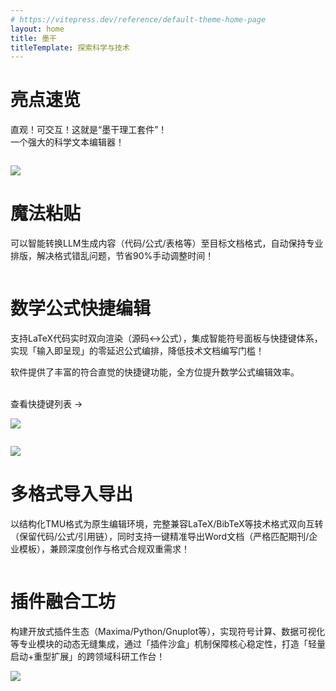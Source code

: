 ```yaml
---
# https://vitepress.dev/reference/default-theme-home-page
layout: home
title: 墨干
titleTemplate: 探索科学与技术
---
```


<CustomHero />

<div class="feature">

# 亮点速览

直观！可交互！这就是“墨干理工套件”！<br/>
一个强大的科学文本编辑器！

</div>

<div style="display: flex;justify-content: center">
<div class="feature-list">
<div class="feature-image">

![](/assets/image/magic-paste-zh.png)

</div>
<div class="feature-content">
  <h1>魔法粘贴</h1>
  <p>可以智能转换LLM生成内容（代码/公式/表格等）至目标文档格式，自动保持专业排版，解决格式错乱问题，节省90%手动调整时间！</p>
</div>
</div>
</div>

<div style="display: flex;justify-content: center">
<div class="feature-list">
<div class="feature-content">
  <h1>数学公式快捷编辑</h1>
  <p>支持LaTeX代码实时双向渲染（源码<->公式），集成智能符号面板与快捷键体系，实现「输入即呈现」的零延迟公式编排，降低技术文档编写门槛！</p>
  <p>软件提供了丰富的符合直觉的快捷键功能，全方位提升数学公式编辑效率。</p>
  <br>
  <a href="./guide/keyboard_shortcuts" class="inline-block px-4 py-2" style="text-decoration: none;">查看快捷键列表 -></a>
</div>
<div class="feature-image">

![](/assets/image/math-zh.png)

</div>
</div>
</div>

<div style="display: flex;justify-content: center">
<div class="feature-list">
<div class="feature-image">

![](/assets/image/import-export-zh.png)

</div>
<div class="feature-content">
  <h1>多格式导入导出</h1>
  <p>以结构化TMU格式为原生编辑环境，完整兼容LaTeX/BibTeX等技术格式双向互转（保留代码/公式/引用链），同时支持一键精准导出Word文档（严格匹配期刊/企业模板），兼顾深度创作与格式合规双重需求！</p>
</div>
</div>
</div>

<div style="display: flex;justify-content: center">
<div class="feature-list">
<div class="feature-content">
  <h1>插件融合工坊</h1>
  <p>构建开放式插件生态（Maxima/Python/Gnuplot等），实现符号计算、数据可视化等专业模块的动态无缝集成，通过「插件沙盒」机制保障核心稳定性，打造「轻量启动+重型扩展」的跨领域科研工作台！</p>
</div>
<div class="feature-image">

![](/assets/image/maxima-zh.png)

</div>
</div>
</div>
